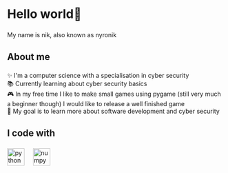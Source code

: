 <h1 align="left">Hello world👋</h1>

###

<p align="left">My name is nik, also known as nyronik</p>

###

<h2 align="left">About me</h2>

###

<p align="left">✨ I'm a computer science with a specialisation in cyber security<br>📚 Currently learning about cyber security basics<br>🎮 In my free time I like to make small games using pygame (still very much a beginner though) I would like to release a well finished game <br>🎯 My goal is to learn more about software development and cyber security</p>

###

<h2 align="left">I code with</h2>

###

<div align="left">
  <img src="https://cdn.jsdelivr.net/gh/devicons/devicon/icons/python/python-original.svg" height="40" alt="python logo"  />
  <img width="12" />
  <img src="https://cdn.jsdelivr.net/gh/devicons/devicon/icons/numpy/numpy-original.svg" height="40" alt="numpy logo"  />
</div>

###
